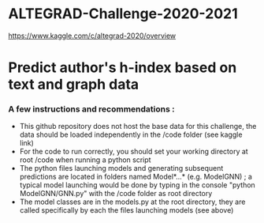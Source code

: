 # ALTEGRAD-Challenge-2020-2021
https://www.kaggle.com/c/altegrad-2020/overview


# Predict author's h-index based on text and graph data

### A few instructions and recommendations :

 - This github repository does not host the base data for this challenge, the data should be loaded independently in the /code folder (see kaggle link)
 - For the code to run correctly, you should set your working directory at root /code when running a python script
 - The python files launching models and generating subsequent predictions are located in folders named Model*...* (e.g. ModelGNN) ; a typical model launching would be done by typing in the console "python ModelGNN/GNN.py" with the /code folder as root directory
 - The model classes are in the models.py at the root directory, they are called specifically by each the files launching models (see above)
